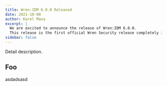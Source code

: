 ```yaml
---
title: Wren:IDM 6.0.0 Released
date: 2021-10-08
author: Karel Maxa
excerpt: |
  We are excited to announce the release of Wren:IDM 6.0.0.
  This release is the first official Wren Security release completely independent of FR infrastructure and compatible with JDK 11.
sidebar: false
---
```


<Post>

Detail description.

## Foo

asdadsasd

</Post>
